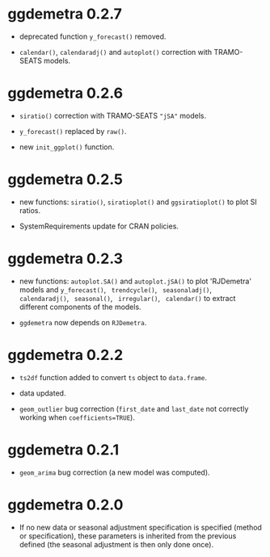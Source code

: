 # ggdemetra 0.2.7

- deprecated function `y_forecast()` removed.

- `calendar()`, `calendaradj()` and `autoplot()` correction with TRAMO-SEATS models.

# ggdemetra 0.2.6

* `siratio()` correction with TRAMO-SEATS `"jSA"` models.

* `y_forecast()` replaced by `raw()`.

* new `init_ggplot()` function.

# ggdemetra 0.2.5

* new functions: `siratio()`, `siratioplot()` and `ggsiratioplot()` to plot SI ratios.

* SystemRequirements update for CRAN policies.

# ggdemetra 0.2.3

* new functions: `autoplot.SA()` and `autoplot.jSA()` to plot 'RJDemetra' models and `y_forecast()`, ` trendcycle()`, ` seasonaladj()`, ` calendaradj()`, ` seasonal()`, ` irregular()`, ` calendar()` to extract different components of the models.

* `ggdemetra` now depends on `RJDemetra`.

# ggdemetra 0.2.2

* `ts2df` function added to convert `ts` object to `data.frame`.

* data updated.

* `geom_outlier` bug correction (`first_date` and `last_date` not correctly working when `coefficients=TRUE`).

# ggdemetra 0.2.1

* `geom_arima` bug correction (a new model was computed).

# ggdemetra 0.2.0

* If no new data or seasonal adjustment specification is specified (method or specification), these parameters is inherited from the previous defined (the seasonal adjustment is then only done once).


